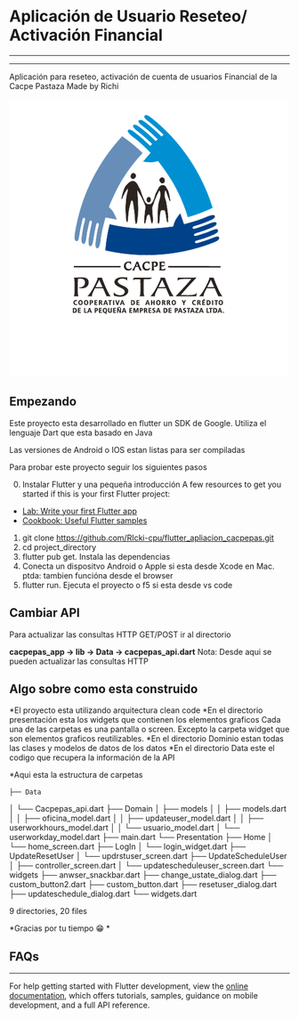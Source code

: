 #  Aplicación de Usuario Reseteo/ Activación Financial
***
***
Aplicación para reseteo, activación de cuenta de usuarios Financial de la Cacpe Pastaza
Made by Richi

![Image text](./assets/images/cacpe_logo.png)

## Empezando

Este proyecto esta desarrollado en flutter un SDK de Google.
Utiliza el lenguaje Dart que esta basado en Java

Las versiones de Android o IOS estan listas para ser compiladas

Para probar este proyecto seguir los siguientes pasos

0. Instalar Flutter y una pequeña introducción
A few resources to get you started if this is your first Flutter project:

- [Lab: Write your first Flutter app](https://docs.flutter.dev/get-started/codelab)
- [Cookbook: Useful Flutter samples](https://docs.flutter.dev/cookbook)

1. git clone https://github.com/RIcki-cpu/flutter_apliacion_cacpepas.git
2. cd project_directory
3. flutter pub get. Instala las dependencias
4. Conecta un dispositvo Android o Apple si esta desde Xcode en Mac. ptda: tambien funcióna desde el browser
5. flutter run. Ejecuta el proyecto o f5 si esta desde vs code

## Cambiar API 
Para actualizar las consultas HTTP GET/POST ir al directorio
 
**cacpepas_app -> lib -> Data -> cacpepas_api.dart**
Nota: Desde aqui se pueden actualizar las consultas HTTP

## Algo sobre como esta construido

*El proyecto esta utilizando arquitectura clean code 
*En el directorio presentación esta los widgets que contienen los elementos graficos
Cada una de las carpetas es una pantalla o screen. Excepto la carpeta widget que son elementos
graficos reutilizables.
*En el directorio Dominio estan todas las clases y modelos de datos de los datos
*En el directorio Data este el codigo que recupera la información de la API


*Aqui esta la estructura de carpetas

    ├── Data
│   └── Cacpepas_api.dart
├── Domain
│   ├── models
│   │   ├── models.dart
│   │   ├── oficina_model.dart
│   │   ├── updateuser_model.dart
│   │   ├── userworkhours_model.dart
│   │   └── usuario_model.dart
│   └── userworkday_model.dart
├── main.dart
└── Presentation
    ├── Home
    │   └── home_screen.dart
    ├── LogIn
    │   └── login_widget.dart
    ├── UpdateResetUser
    │   └── updrstuser_screen.dart
    ├── UpdateScheduleUser
    │   ├── controller_screen.dart
    │   └── updatescheduleuser_screen.dart
    └── widgets
        ├── anwser_snackbar.dart
        ├── change_ustate_dialog.dart
        ├── custom_button2.dart
        ├── custom_button.dart
        ├── resetuser_dialog.dart
        ├── updateschedule_dialog.dart
        └── widgets.dart

9 directories, 20 files

*Gracias por tu tiempo 😁 *

## FAQs
***

For help getting started with Flutter development, view the
[online documentation](https://docs.flutter.dev/), which offers tutorials,
samples, guidance on mobile development, and a full API reference.


